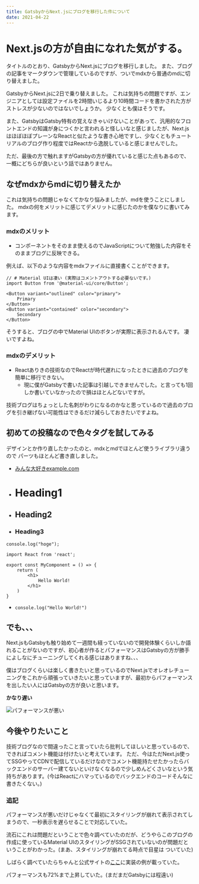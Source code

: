 ```yaml
---
title: GatsbyからNext.jsにブログを移行した件について
date: 2021-04-22
---
```


# Next.jsの方が自由になれた気がする。

タイトルのとおり、GatsbyからNext.jsにブログを移行しました。
また、ブログの記事をマークダウンで管理しているのですが、ついでmdxから普通のmdに切り替えました。

GatsbyからNext.jsに2日で乗り替えました。
これは気持ちの問題ですが、エンジニアとしては設定ファイルを2時間いじるより10時間コードを書かされた方がストレスが少ないのではないでしょうか。
少なくとも僕はそうです。

また、GatsbyはGatsby特有の覚えなきゃいけないことがあって、汎用的なフロントエンドの知識が身につくかと言われると怪しいなと感じましたが、Next.jsはほぼほぼプレーンなReactと似たような書き心地ですし、少なくともチュートリアルのブログ作り程度ではReactから逸脱していると感じませんでした。

ただ、最後の方で触れますがGatsbyの方が優れていると感じた点もあるので、一概にどちらが良いという話ではありません。


## なぜmdxからmdに切り替えたか

これは気持ちの問題じゃなくてかなり悩みましたが、mdを使うことにしました。
mdxの何をメリットに感じてデメリットに感じたのかを僕なりに書いてみます。

### mdxのメリット

- コンポーネントをそのまま使えるのでJavaScriptについて勉強した内容をそのままブログに反映できる。

例えば、以下のような内容をmdxファイルに直接書くことができます。

```javascript: material-ui.mdx
// # Material UIは凄い (実際はコメントアウトする必要ないです。)
import Button from '@material-ui/core/Button';

<Button variant="outlined" color="primary">
    Primary
</Button>
<Button variant="contained" color="secondary">
    Secondary
</Button>
```

そうすると、ブログの中でMaterial UIのボタンが実際に表示されるんです。
凄いですよね。

### mdxのデメリット

- Reactありきの技術なのでReactが時代遅れになったときに過去のブログを簡単に移行できない。
    - 現に僕がGatsbyで書いた記事は引越しできませんでした。と言っても1回しか書いていなかったので損はほとんどないですが。

技術ブログはちょっとした名刺がわりになるのかなと思っているので過去のブログを引き継げない可能性はできるだけ減らしておきたいですよね。



## 初めての投稿なので色々タグを試してみる

デザインとか作り直したかったのと、mdxとmdでほとんど使うライブラリ違うので
パーツもほとんど書き直しました。

- [みんな大好きexample.com](http://example.com/)
- # Heading1
- ## Heading2
- ### Heading3

```javascript: myfile.js
console.log("hoge");

import React from 'react';

export const MyComponent = () => {
    return (
        <h1>
            Hello World!
        </h1>
    )
}
```

- `console.log("Hello World!")`

## でも、、、

Next.jsもGatsbyも触り始めて一週間も経っていないので開発体験くらいしか語れることがないのですが、初心者が作るとパフォーマンスはGatsbyの方が勝手によしなにチューニングしてくれる感じはありますね、、、

僕はブログくらいは楽しく書きたいと思っているのでNext.jsでオレオレチューニングをこれから頑張っていきたいと思っていますが、最初からパフォーマンスを出したい人にはGatsbyの方が良いと思います。

**かなり遅い**

![パフォーマンスが悪い](/images/screenshot.png)

## 今後やりたいこと

技術ブログなので間違ったこと言っていたら批判してほしいと思っているので、できればコメント機能は付けたいと考えています。
ただ、今はただNext.js使ってSSGやってCDNで配信しているだけなのでコメント機能持たせたかったらバックエンドのサーバー建てないといけなくなるので少しめんどくさいなという気持ちがあります。(今はReactにハマっているのでバックエンドのコードそんなに書きたくない。)

### 追記

パフォーマンスが悪いだけじゃなくて最初にスタイリングが崩れて表示されてしまうので、一秒表示を遅らせることで対応していた。

流石にこれは問題だということで色々調べていたのだが、どうやらこのブログの作成に使っているMaterial UIのスタイリングがSSGされていないのが問題だということがわかった。(まあ、スタイリングが崩れてる時点で目星は
ついていた)

しばらく調べていたらちゃんと公式サイトの[ここ](https://github.com/mui-org/material-ui/tree/master/examples/nextjs)に実装の例が載っていた。

パフォーマンスも72%まで上昇していた。(まだまだGatsbyには程遠い)
